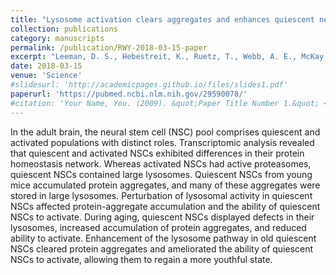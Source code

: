 ```yaml
---
title: "Lysosome activation clears aggregates and enhances quiescent neural stem cell activation during aging"
collection: publications
category: manuscripts
permalink: /publication/RWY-2018-03-15-paper
excerpt: "Leeman, D. S., Hebestreit, K., Ruetz, T., Webb, A. E., McKay, A., Pollina, E. A., Dulken, B. W., Zhao, X., __Yeo, R. W.__, Ho, T. T., Mahmoudi, S., Devarajan, K., Passegué, E., Rando, T. A., Frydman, J., & Brunet, A.  _Science_  (2018)"
date: 2018-03-15
venue: 'Science'
#slidesurl: 'http://academicpages.github.io/files/slides1.pdf'
paperurl: 'https://pubmed.ncbi.nlm.nih.gov/29590078/'
#citation: 'Your Name, You. (2009). &quot;Paper Title Number 1.&quot; <i>Journal 1</i>. 1(1).'
---
```


In the adult brain, the neural stem cell (NSC) pool comprises quiescent and activated populations with distinct roles. Transcriptomic analysis revealed that quiescent and activated NSCs exhibited differences in their protein homeostasis network. Whereas activated NSCs had active proteasomes, quiescent NSCs contained large lysosomes. Quiescent NSCs from young mice accumulated protein aggregates, and many of these aggregates were stored in large lysosomes. Perturbation of lysosomal activity in quiescent NSCs affected protein-aggregate accumulation and the ability of quiescent NSCs to activate. During aging, quiescent NSCs displayed defects in their lysosomes, increased accumulation of protein aggregates, and reduced ability to activate. Enhancement of the lysosome pathway in old quiescent NSCs cleared protein aggregates and ameliorated the ability of quiescent NSCs to activate, allowing them to regain a more youthful state.
	